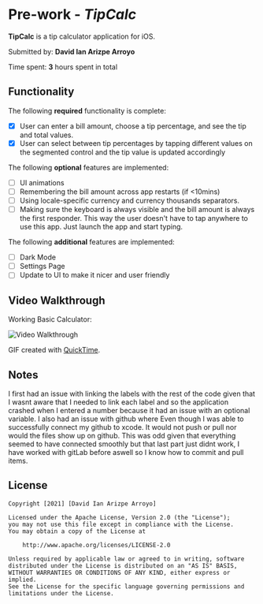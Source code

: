 # Pre-work - *TipCalc*

**TipCalc** is a tip calculator application for iOS.

Submitted by: **David Ian Arizpe Arroyo**

Time spent: **3** hours spent in total

## Functionality

The following **required** functionality is complete:

* [x] User can enter a bill amount, choose a tip percentage, and see the tip and total values.
* [x] User can select between tip percentages by tapping different values on the segmented control and the tip value is updated accordingly

The following **optional** features are implemented:

* [ ] UI animations
* [ ] Remembering the bill amount across app restarts (if <10mins)
* [ ] Using locale-specific currency and currency thousands separators.
* [ ] Making sure the keyboard is always visible and the bill amount is always the first responder. This way the user doesn't have to tap anywhere to use this app. Just launch the app and start typing.

The following **additional** features are implemented:

- [ ] Dark Mode
- [ ] Settings Page
- [ ] Update to UI to make it nicer and user friendly

## Video Walkthrough

Working Basic Calculator:

<img src='https://media.giphy.com/media/sHmXEU2fZyei95lSHV/giphy.gif' title='Video Walkthrough' width='' alt='Video Walkthrough' />

GIF created with [QuickTime](https://support.apple.com/kb/DL837?locale=en_US).

## Notes

I first had an issue with linking the labels with the rest of the code given that I wasnt aware that I needed to link each label and so the application crashed when I entered a number because it had an issue with an optional variable. 
I also had an issue with github where Even though I was able to successfully connect my github to xcode. It would not push or pull nor would the files show up on github. This was odd given that everything seemed to have connected smoothly but that last part just didnt work, I have worked with gitLab before aswell so I know how to commit and pull items.

## License

    Copyright [2021] [David Ian Arizpe Arroyo]

    Licensed under the Apache License, Version 2.0 (the "License");
    you may not use this file except in compliance with the License.
    You may obtain a copy of the License at

        http://www.apache.org/licenses/LICENSE-2.0

    Unless required by applicable law or agreed to in writing, software
    distributed under the License is distributed on an "AS IS" BASIS,
    WITHOUT WARRANTIES OR CONDITIONS OF ANY KIND, either express or implied.
    See the License for the specific language governing permissions and
    limitations under the License.
